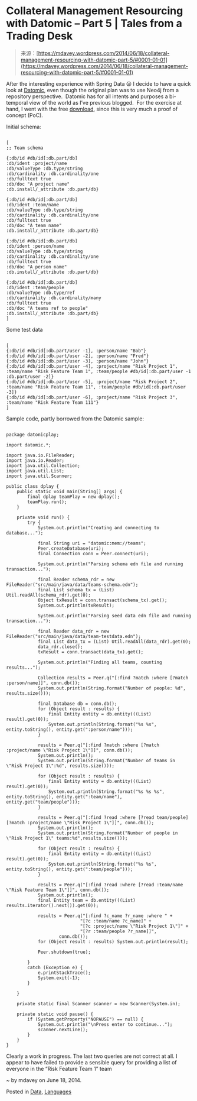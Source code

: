 <!--yml
category: 未分类
date: 2024-05-18 05:48:40
-->

# Collateral Management Resourcing with Datomic – Part 5 | Tales from a Trading Desk

> 来源：[https://mdavey.wordpress.com/2014/06/18/collateral-management-resourcing-with-datomic-part-5/#0001-01-01](https://mdavey.wordpress.com/2014/06/18/collateral-management-resourcing-with-datomic-part-5/#0001-01-01)

After the interesting experience with Spring Data 😦 I decide to have a quick look at [Datomic](http://www.datomic.com/), even though the original plan was to use Neo4j from a repository perspective.  Datomic has for all intents and purposes a bi-temporal view of the world as I’ve previous blogged.  For the exercise at hand, I went with the free [download](http://www.datomic.com/get-datomic.html), since this is very much a proof of concept (PoC).

Initial schema:

```

[
;; Team schema

{:db/id #db/id[:db.part/db]
:db/ident :project/name
:db/valueType :db.type/string
:db/cardinality :db.cardinality/one
:db/fulltext true
:db/doc "A project name"
:db.install/_attribute :db.part/db}

{:db/id #db/id[:db.part/db]
:db/ident :team/name
:db/valueType :db.type/string
:db/cardinality :db.cardinality/one
:db/fulltext true
:db/doc "A team name"
:db.install/_attribute :db.part/db}

{:db/id #db/id[:db.part/db]
:db/ident :person/name
:db/valueType :db.type/string
:db/cardinality :db.cardinality/one
:db/fulltext true
:db/doc "A person name"
:db.install/_attribute :db.part/db}

{:db/id #db/id[:db.part/db]
:db/ident :team/people
:db/valueType :db.type/ref
:db/cardinality :db.cardinality/many
:db/fulltext true
:db/doc "A teams ref to people"
:db.install/_attribute :db.part/db}
]

```

Some test data

```

[
{:db/id #db/id[:db.part/user -1], :person/name "Bob"}
{:db/id #db/id[:db.part/user -2], :person/name "Fred"}
{:db/id #db/id[:db.part/user -3], :person/name "John"}
{:db/id #db/id[:db.part/user -4], :project/name "Risk Project 1", :team/name "Risk Feature Team 1", :team/people #db/id[:db.part/user -1 :db.part/user -2]}
{:db/id #db/id[:db.part/user -5], :project/name "Risk Project 2", :team/name "Risk Feature Team 11", :team/people #db/id[:db.part/user -3]}
{:db/id #db/id[:db.part/user -6], :project/name "Risk Project 3", :team/name "Risk Feature Team 111"}
]

```

Sample code, partly borrowed from the Datomic sample:

```

package datonicplay;

import datomic.*;

import java.io.FileReader;
import java.io.Reader;
import java.util.Collection;
import java.util.List;
import java.util.Scanner;

public class dplay {
    public static void main(String[] args) {
        final dplay teamPlay = new dplay();
        teamPlay.run();
    }

    private void run() {
        try {
            System.out.println("Creating and connecting to database...");

            final String uri = "datomic:mem://teams";
            Peer.createDatabase(uri);
            final Connection conn = Peer.connect(uri);

            System.out.println("Parsing schema edn file and running transaction...");

            final Reader schema_rdr = new FileReader("src/main/java/data/teams-schema.edn");
            final List schema_tx = (List) Util.readAll(schema_rdr).get(0);
            Object txResult = conn.transact(schema_tx).get();
            System.out.println(txResult);

            System.out.println("Parsing seed data edn file and running transaction...");

            final Reader data_rdr = new FileReader("src/main/java/data/team-testdata.edn");
            final List data_tx = (List) Util.readAll(data_rdr).get(0);
            data_rdr.close();
            txResult = conn.transact(data_tx).get();

            System.out.println("Finding all teams, counting results...");

            Collection results = Peer.q("[:find ?match :where [?match :person/name]]", conn.db());
            System.out.println(String.format("Number of people: %d", results.size()));

            final Database db = conn.db();
            for (Object result : results) {
                final Entity entity = db.entity(((List) result).get(0));
                System.out.println(String.format("%s %s", entity.toString(), entity.get(":person/name")));
            }

            results = Peer.q("[:find ?match :where [?match :project/name \"Risk Project 1\"]]", conn.db());
            System.out.println();
            System.out.println(String.format("Number of teams in \"Risk Project 1\":%d", results.size()));

            for (Object result : results) {
                final Entity entity = db.entity(((List) result).get(0));
                System.out.println(String.format("%s %s %s", entity.toString(), entity.get(":team/name"), entity.get("team/people")));
            }

            results = Peer.q("[:find ?read :where [?read team/people] [?match :project/name \"Risk Project 1\"]]", conn.db());
            System.out.println();
            System.out.println(String.format("Number of people in \"Risk Project 1\" teams:%d",results.size()));

            for (Object result : results) {
                final Entity entity = db.entity(((List) result).get(0));
                System.out.println(String.format("%s %s", entity.toString(), entity.get(":team/people")));
            }

            results = Peer.q("[:find ?read :where [?read :team/name \"Risk Feature Team 1\"]]", conn.db());
            System.out.println();
            final Entity team = db.entity(((List) results.iterator().next()).get(0));

            results = Peer.q("[:find ?c_name ?r_name :where " +
                            "[?c :team/name ?c_name]" +
                            "[?c :project/name \"Risk Project 1\"]" +
                            "[?r :team/people ?r_name]]",
                    conn.db());
            for (Object result : results) System.out.println(result);

            Peer.shutdown(true);

        }
        catch (Exception e) {
            e.printStackTrace();
            System.exit(-1);
        }

    }

    private static final Scanner scanner = new Scanner(System.in);

    private static void pause() {
        if (System.getProperty("NOPAUSE") == null) {
            System.out.println("\nPress enter to continue...");
            scanner.nextLine();
        }
    }
}

```

Clearly a work in progress. The last two queries are not correct at all. I appear to have failed to provide a sensible query for providing a list of everyone in the “Risk Feature Team 1” team

~ by mdavey on June 18, 2014.

Posted in [Data](https://mdavey.wordpress.com/category/data/), [Languages](https://mdavey.wordpress.com/category/languages/)
